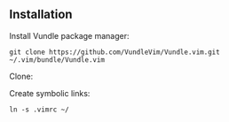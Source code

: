 ## Installation

Install Vundle package manager: 

	git clone https://github.com/VundleVim/Vundle.vim.git ~/.vim/bundle/Vundle.vim

Clone: 

	
Create symbolic links: 
	
	ln -s .vimrc ~/



